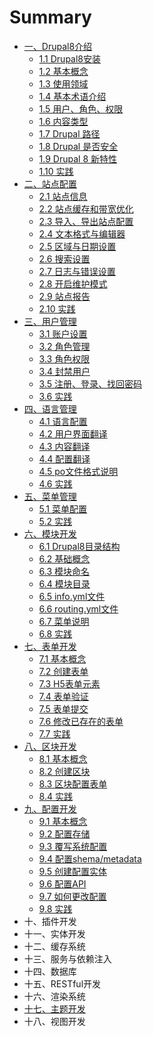 # Summary

* [一、Drupal8介绍](README.md)
  * [1.1 Drupal8安装](1.1-drupal8.md)
  * [1.2 基本概念](1.1.md)
  * [1.3 使用领域](1.2.md)
  * [1.4 基本术语介绍](1.3.md)
  * [1.5  用户、角色、权限](1.4.md)
  * [1.6 内容类型 ](1.5.md)
  * [1.7 Drupal 路径 ](1.6-drupal.md)
  * [1.8 Drupal 是否安全 ](1.7-drupal.md)
  * [1.9 Drupal 8 新特性 ](1.8-drupal-8.md)
  * [1.10 实践](1.9.md)
* [二、站点配置](er-3001-zhan-dian-pei-zhi.md)
  * [2.1 站点信息](er-3001-zhan-dian-pei-zhi/21-zhan-dian-xin-xi.md)
  * [2.2 站点缓存和带宽优化](er-3001-zhan-dian-pei-zhi/22-zhan-dian-huan-cun-he-dai-kuan-you-hua.md)
  * [2.3 导入、导出站点配置 ](er-3001-zhan-dian-pei-zhi/23-dao-ru-3001-dao-chu-zhan-dian-pei-zhi.md)
  * [2.4 文本格式与编辑器 ](er-3001-zhan-dian-pei-zhi/24-wen-ben-ge-shi-yu-bian-ji-qi.md)
  * [2.5 区域与日期设置](er-3001-zhan-dian-pei-zhi/25-qu-yu-yu-ri-qi-she-zhi.md)
  * [2.6 搜索设置](er-3001-zhan-dian-pei-zhi/26-sou-suo-she-zhi.md)
  * [2.7 日志与错误设置](er-3001-zhan-dian-pei-zhi/27-ri-zhi-yu-cuo-wu-she-zhi.md)
  * [2.8 开启维护模式](er-3001-zhan-dian-pei-zhi/28-kai-qi-wei-hu-mo-shi.md)
  * [2.9 站点报告](er-3001-zhan-dian-pei-zhi/29-zhan-dian-bao-gao.md)
  * [2.10 实践](er-3001-zhan-dian-pei-zhi/210-lian-xi.md)
* [三、用户管理](san-3001-yong-hu-guan-li.md)
  * [3.1 账户设置](11.md)
  * [3.2 角色管理](12.md)
  * [3.3 角色权限](33-jiao-se-quan-xian.md)
  * [3.4 封禁用户](34.md)
  * [3.5 注册、登录、找回密码](35-yong-hu-zhu-ce-3001-deng-lu-3001-zhao-hui-mi-ma.md)
  * [3.6 实践](36.md)
* [四、语言管理](si-3001-yu-yan-guan-li.md)
  * [4.1 语言配置](si-3001-yu-yan-guan-li/41.md)
  * [4.2 用户界面翻译](si-3001-yu-yan-guan-li/42-yong-hu-jie-mian-fan-yi.md)
  * [4.3 内容翻译](si-3001-yu-yan-guan-li/43-nei-rong-fan-yi.md)
  * [4.4 配置翻译](si-3001-yu-yan-guan-li/44-pei-zhi-fan-yi.md)
  * [4.5 po文件格式说明](si-3001-yu-yan-guan-li/45-shi-jian.md)
  * [4.6 实践](si-3001-yu-yan-guan-li/46-shi-jian.md)
* [五、菜单管理](si-3001-yu-yan-guan-li/wu-3001-cai-dan-guan-li.md)
  * [5.1 菜单配置](si-3001-yu-yan-guan-li/wu-3001-cai-dan-guan-li/51-cai-dan-pei-zhi.md)
  * [5.2 实践](si-3001-yu-yan-guan-li/wu-3001-cai-dan-guan-li/52-shi-jian.md)
* [六、模块开发](liu-3001-mo-kuai-kai-fa.md)
  * [6.1 Drupal8目录结构](liu-3001-mo-kuai-kai-fa/61-gai-shu.md)
  * [6.2 基础概念](liu-3001-mo-kuai-kai-fa/62-ji-chu-gai-nian.md)
  * [6.3 模块命名](liu-3001-mo-kuai-kai-fa/63-chuang-jian-yi-ge-mo-kuai.md)
  * [6.4 模块目录](liu-3001-mo-kuai-kai-fa/64-mo-kuai-mu-lu.md)
  * [6.5 info.yml文件](liu-3001-mo-kuai-kai-fa/65-infoymlwen-jian.md)
  * [6.6 routing.yml文件](liu-3001-mo-kuai-kai-fa/66-routingymlwen-jian.md)
  * [6.7  菜单说明](liu-3001-mo-kuai-kai-fa/67-cai-dan-shuo-ming.md)
  * [6.8 实践](liu-3001-mo-kuai-kai-fa/68-shi-jian.md)
* [七、表单开发](qi-3001-biao-dan-kai-fa.md)
  * [7.1 基本概念](qi-3001-biao-dan-kai-fa/71-ji-ben-gai-nian.md)
  * [7.2 创建表单](qi-3001-biao-dan-kai-fa/72-chuang-jian-biao-dan.md)
  * [7.3 H5表单元素](qi-3001-biao-dan-kai-fa/73-h5biao-dan-yuan-su.md)
  * [7.4 表单验证](qi-3001-biao-dan-kai-fa/74-biao-dan-yan-zheng.md)
  * [7.5 表单提交](qi-3001-biao-dan-kai-fa/75-biao-dan-ti-jiao.md)
  * [7.6 修改已存在的表单](qi-3001-biao-dan-kai-fa/76-xiu-gai-yi-cun-zai-de-biao-dan.md)
  * [7.7 实践](qi-3001-biao-dan-kai-fa/7x-shi-jian.md)
* [八、区块开发](qi-3001-qu-kuai-kai-fa.md)
  * [8.1 基本概念](qi-3001-qu-kuai-kai-fa/71.md)
  * [8.2 创建区块](qi-3001-qu-kuai-kai-fa/72.md)
  * [8.3 区块配置表单](qi-3001-qu-kuai-kai-fa/73.md)
  * [8.4 实践](qi-3001-qu-kuai-kai-fa/74.md)
* [九、配置开发](jiu-3001-pei-zhi-kai-fa.md)
  * [9.1 基本概念](jiu-3001-pei-zhi-kai-fa/91-ji-ben-gai-nian.md)
  * [9.2 配置存储](jiu-3001-pei-zhi-kai-fa/92-pei-zhi-cun-chu.md)
  * [9.3 覆写系统配置](jiu-3001-pei-zhi-kai-fa/93-fu-xie-xi-tong-pei-zhi.md)
  * [9.4 配置shema/metadata](jiu-3001-pei-zhi-kai-fa/94-pei-zhi-shema-metadata.md)
  * [9.5 创建配置实体](jiu-3001-pei-zhi-kai-fa/95-pei-zhi-shi-ti-de-yi-lai-guan-xi.md)
  * [9.6 配置API](jiu-3001-pei-zhi-kai-fa/96-pei-zhi-api.md)
  * [9.7 如何更改配置](jiu-3001-pei-zhi-kai-fa/97-ru-he-geng-gai-pei-zhi.md)
  * [9.8 实践](jiu-3001-pei-zhi-kai-fa/98-shi-jian.md)
* 十、插件开发
* 十一、实体开发
* 十二、缓存系统
* 十三、服务与依赖注入
* 十四、数据库
* 十五、RESTful开发
* 十六、渲染系统
* [十七、主题开发](shi-qi-3001-zhu-ti-kai-fa.md)
* 十八、视图开发

